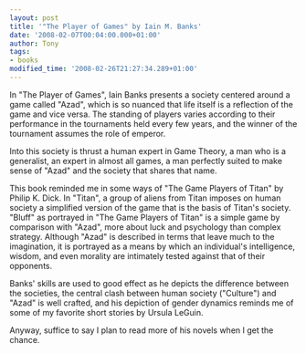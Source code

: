 ```yaml
---
layout: post
title: '"The Player of Games" by Iain M. Banks'
date: '2008-02-07T00:04:00.000+01:00'
author: Tony
tags:
- books
modified_time: '2008-02-26T21:27:34.289+01:00'
---
```


In "The Player of Games", Iain Banks presents a society centered around a game
called "Azad", which is so nuanced that life itself is a reflection of the game
and vice versa. The standing of players varies according to their performance
in the tournaments held every few years, and the winner of the tournament
assumes the role of emperor. 

Into this society is thrust a human expert in Game Theory, a man who is a
generalist, an expert in almost all games, a man perfectly suited to make sense
of "Azad" and the society that shares that name.

This book reminded me in some ways of "The Game Players of Titan" by Philip K.
Dick. In "Titan", a group of aliens from Titan imposes on human society a
simplified version of the game that is the basis of Titan's society. "Bluff" as
portrayed in "The Game Players of Titan" is a simple game by comparison with
"Azad", more about luck and psychology than complex strategy. Although "Azad"
is described in terms that leave much to the imagination, it is portrayed as a
means by which an individual's intelligence, wisdom, and even morality are
intimately tested against that of their opponents.

Banks' skills are used to good effect as he depicts the difference between the
societies, the central clash between human society ("Culture") and "Azad" is
well crafted, and his depiction of gender dynamics reminds me of some of my
favorite short stories by Ursula LeGuin.

Anyway, suffice to say I plan to read more of his novels when I get the chance.